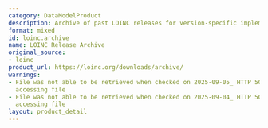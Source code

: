 ```yaml
---
category: DataModelProduct
description: Archive of past LOINC releases for version-specific implementations
format: mixed
id: loinc.archive
name: LOINC Release Archive
original_source:
- loinc
product_url: https://loinc.org/downloads/archive/
warnings:
- File was not able to be retrieved when checked on 2025-09-05_ HTTP 503 error when
  accessing file
- File was not able to be retrieved when checked on 2025-09-04_ HTTP 503 error when
  accessing file
layout: product_detail
---
```

